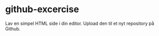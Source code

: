 # github-excercise
Lav en simpel HTML side i din editor. Upload den til et nyt repository på Github.
